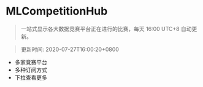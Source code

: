 # MLCompetitionHub

> 一站式显示各大数据竞赛平台正在进行的比赛，每天 16:00 UTC+8 自动更新。
  
> 更新时间: 2020-07-27T16:00:20+0800 

* 多家竞赛平台
* 多种订阅方式
* 下拉查看更多